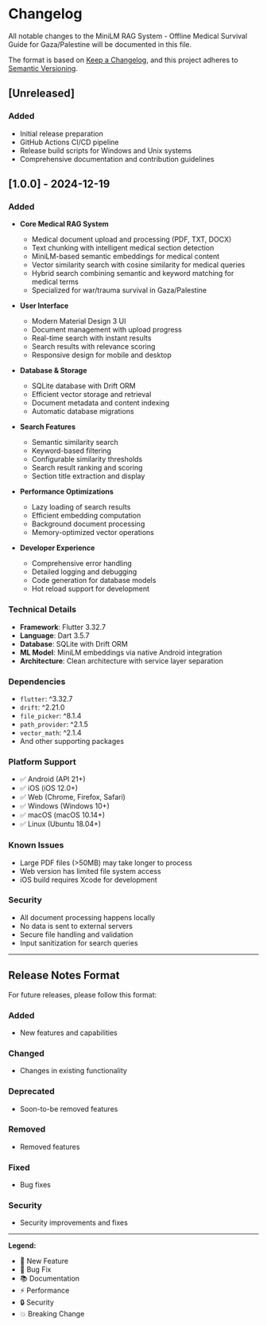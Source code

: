 # Changelog

All notable changes to the MiniLM RAG System - Offline Medical Survival Guide for Gaza/Palestine will be documented in this file.

The format is based on [Keep a Changelog](https://keepachangelog.com/en/1.0.0/),
and this project adheres to [Semantic Versioning](https://semver.org/spec/v2.0.0.html).

## [Unreleased]

### Added
- Initial release preparation
- GitHub Actions CI/CD pipeline
- Release build scripts for Windows and Unix systems
- Comprehensive documentation and contribution guidelines

## [1.0.0] - 2024-12-19

### Added
- **Core Medical RAG System**
  - Medical document upload and processing (PDF, TXT, DOCX)
  - Text chunking with intelligent medical section detection
  - MiniLM-based semantic embeddings for medical content
  - Vector similarity search with cosine similarity for medical queries
  - Hybrid search combining semantic and keyword matching for medical terms
  - Specialized for war/trauma survival in Gaza/Palestine

- **User Interface**
  - Modern Material Design 3 UI
  - Document management with upload progress
  - Real-time search with instant results
  - Search results with relevance scoring
  - Responsive design for mobile and desktop

- **Database & Storage**
  - SQLite database with Drift ORM
  - Efficient vector storage and retrieval
  - Document metadata and content indexing
  - Automatic database migrations

- **Search Features**
  - Semantic similarity search
  - Keyword-based filtering
  - Configurable similarity thresholds
  - Search result ranking and scoring
  - Section title extraction and display

- **Performance Optimizations**
  - Lazy loading of search results
  - Efficient embedding computation
  - Background document processing
  - Memory-optimized vector operations

- **Developer Experience**
  - Comprehensive error handling
  - Detailed logging and debugging
  - Code generation for database models
  - Hot reload support for development

### Technical Details
- **Framework**: Flutter 3.32.7
- **Language**: Dart 3.5.7
- **Database**: SQLite with Drift ORM
- **ML Model**: MiniLM embeddings via native Android integration
- **Architecture**: Clean architecture with service layer separation

### Dependencies
- `flutter`: ^3.32.7
- `drift`: ^2.21.0
- `file_picker`: ^8.1.4
- `path_provider`: ^2.1.5
- `vector_math`: ^2.1.4
- And other supporting packages

### Platform Support
- ✅ Android (API 21+)
- ✅ iOS (iOS 12.0+)
- ✅ Web (Chrome, Firefox, Safari)
- ✅ Windows (Windows 10+)
- ✅ macOS (macOS 10.14+)
- ✅ Linux (Ubuntu 18.04+)

### Known Issues
- Large PDF files (>50MB) may take longer to process
- Web version has limited file system access
- iOS build requires Xcode for development

### Security
- All document processing happens locally
- No data is sent to external servers
- Secure file handling and validation
- Input sanitization for search queries

---

## Release Notes Format

For future releases, please follow this format:

### Added
- New features and capabilities

### Changed
- Changes in existing functionality

### Deprecated
- Soon-to-be removed features

### Removed
- Removed features

### Fixed
- Bug fixes

### Security
- Security improvements and fixes

---

**Legend:**
- 🚀 New Feature
- 🐛 Bug Fix
- 📚 Documentation
- ⚡ Performance
- 🔒 Security
- 💥 Breaking Change